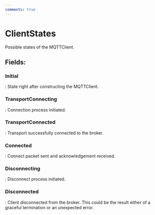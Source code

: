 ```yaml
---
comments: true
---
```

# ClientStates

Possible states of the MQTTClient. 

## **Fields**:
### **Initial**
: State right after constructing the MQTTClient. 
### **TransportConnecting**
: Connection process initiated. 
### **TransportConnected**
: Transport successfully connected to the broker. 
### **Connected**
: Connect packet sent and acknowledgement received. 
### **Disconnecting**
: Disconnect process initiated. 
### **Disconnected**
: Client disconnected from the broker. This could be the result either of a graceful termination or an unexpected error. 